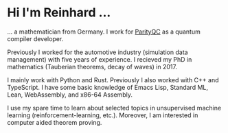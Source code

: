# Hi I'm Reinhard ...

... a mathematician from Germany. I work for [ParityQC](https://parityqc.com/) as a
quantum compiler developer.

Previously I worked for the automotive industry (simulation data management) with five
years of experience. I recieved my PhD in mathematics (Tauberian theorems, decay of waves)
in 2017.

I mainly work with Python and Rust. Previously I also worked with C++ and TypeScript. I
have some basic knowledge of Emacs Lisp, Standard ML, Lean, WebAssembly, and x86-64
Assembly.

I use my spare time to learn about selected topics in unsupervised machine learning
(reinforcement-learning, etc.). Moreover, I am interested in computer aided theorem
proving.
